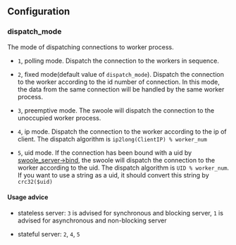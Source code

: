 ## Configuration

### dispatch_mode

The mode of dispatching connections to worker process.

- `1`, polling mode. Dispatch the connection to the workers in sequence.

- `2`, fixed mode(default value of `dispatch_mode`). Dispatch the connection to the worker according to the id number of connection. In this mode, the data from the same connection will be handled by the same worker process. 

- `3`, preemptive mode. The swoole will dispatch the connection to the unoccupied worker process.

- `4`, ip mode. Dispatch the connection to the worker according to the ip of client. The dispatch algorithm is `ip2long(ClientIP) % worker_num`

- `5`, uid mode. If the connection has been bound with a uid by [swoole_server->bind](/modules/swoole-server/methods/bind.md), the swoole will dispatch the connection to the worker according to the uid. The dispatch algorithm is `UID % worker_num`. If you want to use a string as a uid, it should convert this string by `crc32($uid)`

#### Usage advice

- stateless server: `3` is advised for synchronous and blocking server, `1` is advised for asynchronous and non-blocking server

- stateful server: `2`, `4`, `5`
